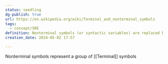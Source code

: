 ```yaml
---
status: seedling
dg-publish: true
url: https://en.wikipedia.org/wiki/Terminal_and_nonterminal_symbols
tags:
  - concept/SRE
definition: Nonterminal symbols (or syntactic variables) are replaced by groups of terminal symbols according to the production rules.
creation_date: 2024-05-02 17:57

---
```

Nonterminal symbols represent a group of [[Terminal]] symbols